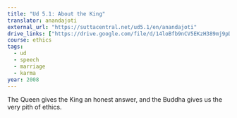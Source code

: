 ```yaml
---
title: "Ud 5.1: About the King"
translator: anandajoti
external_url: "https://suttacentral.net/ud5.1/en/anandajoti"
drive_links: ["https://drive.google.com/file/d/14loBfb9nCV5EKzH389mj9pDmIsZWVxAa/view?usp=drivesdk"]
course: ethics
tags:
  - ud
  - speech
  - marriage
  - karma
year: 2008
---
```


The Queen gives the King an honest answer, and the Buddha gives us the very pith of ethics.
